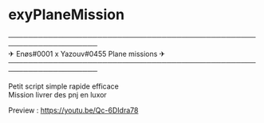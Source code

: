 # exyPlaneMission

────────────────────────────────────────────────────────────────────  
✈                Enøs#0001 x Yazouv#0455 Plane missions           ✈  
────────────────────────────────────────────────────────────────────  
  
Petit script simple rapide efficace  
Mission livrer des pnj en luxor   

Preview : https://youtu.be/Qc-6DIdra78
